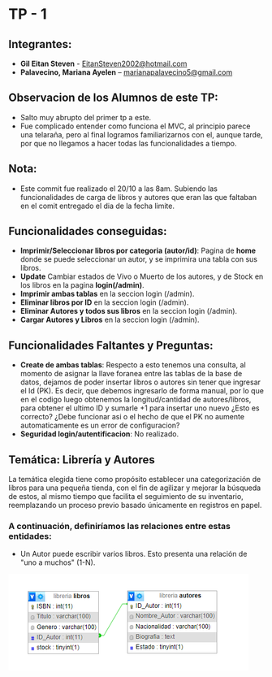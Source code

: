 # **TP - 1**

## Integrantes:
- **Gil Eitan Steven** - EitanSteven2002@hotmail.com
- **Palavecino, Mariana Ayelen** – marianapalavecino5@gmail.com

## Observacion de los Alumnos de este TP:
- Salto muy abrupto del primer tp a este.
- Fue complicado entender como funciona el MVC, al principio parece una telaraña, pero al final logramos familiarizarnos con el, aunque tarde, por que no llegamos a hacer todas las funcionalidades a tiempo. 

## Nota:
- Este commit fue realizado el 20/10 a las 8am. Subiendo las funcionalidades de carga de libros y autores que eran las que faltaban en el comit entregado el dia de la fecha limite. 

## Funcionalidades conseguidas:
- **Imprimir/Seleccionar libros por categoria (autor/id)**: Pagina de **home** donde se puede seleccionar un autor, y se imprimira una tabla con sus libros.
- **Update** Cambiar estados de Vivo o Muerto de los autores, y de Stock en los libros en la pagina **login(/admin)**.
- **Imprimir ambas tablas** en la seccion login (/admin).
- **Eliminar libros por ID** en la seccion login (/admin).
- **Eliminar Autores y todos sus libros** en la seccion login (/admin).
- **Cargar Autores y Libros** en la seccion login (/admin).

## Funcionalidades Faltantes y Preguntas:
- **Create de ambas tablas**: Respecto a esto tenemos una consulta, al momento de asignar la llave foranea entre las tablas de la base de datos, dejamos de poder insertar libros o autores sin tener que ingresar el Id (PK). Es decir, que debemos ingresarlo de forma manual, por lo que en el codigo luego obtenemos la longitud/cantidad de autores/libros, para obtener el ultimo ID y sumarle +1 para insertar uno nuevo ¿Esto es correcto? ¿Debe funcionar asi o el hecho de que el PK no aumente automaticamente es un error de configuracion?
- **Seguridad login/autentificacion**: No realizado.

## Temática: Librería y Autores

La temática elegida tiene como propósito establecer una categorización de libros para una pequeña tienda, con el fin de agilizar y mejorar la búsqueda de estos, al mismo tiempo que facilita el seguimiento de su inventario, reemplazando un proceso previo basado únicamente en registros en papel.

### **A continuación, definiríamos las relaciones entre estas entidades:**

- Un Autor puede escribir varios libros. Esto presenta una relación de "uno a muchos" (1-N).

![DiagramaER.png](DiagramaER.png)


